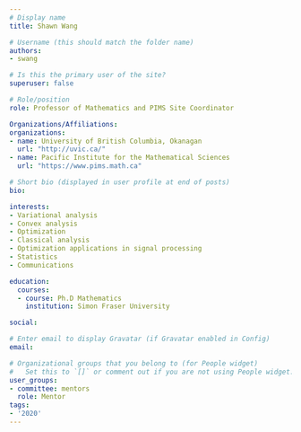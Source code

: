 ```yaml
---
# Display name
title: Shawn Wang

# Username (this should match the folder name)
authors:
- swang

# Is this the primary user of the site?
superuser: false

# Role/position
role: Professor of Mathematics and PIMS Site Coordinator

Organizations/Affiliations:
organizations:
- name: University of British Columbia, Okanagan
  url: "http://uvic.ca/"
- name: Pacific Institute for the Mathematical Sciences
  url: "https://www.pims.math.ca"

# Short bio (displayed in user profile at end of posts)
bio: 

interests:
- Variational analysis
- Convex analysis
- Optimization
- Classical analysis
- Optimization applications in signal processing
- Statistics
- Communications

education:
  courses:
  - course: Ph.D Mathematics 
    institution: Simon Fraser University

social:

# Enter email to display Gravatar (if Gravatar enabled in Config)
email:

# Organizational groups that you belong to (for People widget)
#   Set this to `[]` or comment out if you are not using People widget.
user_groups:
- committee: mentors
  role: Mentor
tags:
- '2020'
---
```

